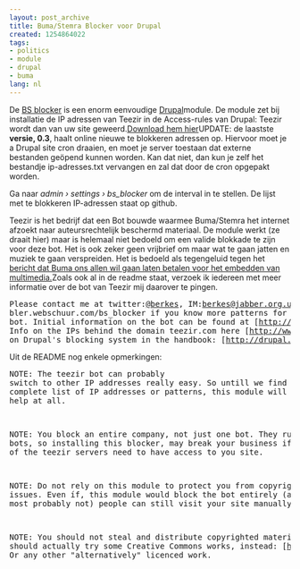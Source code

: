 ```yaml
---
layout: post_archive
title: Buma/Stemra Blocker voor Drupal
created: 1254864022
tags:
- politics
- module
- drupal
- buma
lang: nl
---
```

De [BS blocker](http://github.com/berkes/BS-Blocker) is een enorm eenvoudige [Drupal](drupal.nl)module. De module zet bij installatie de IP adressen van Teezir in de Access-rules van Drupal: Teezir wordt dan van uw site geweerd.[Download hem hier](http://github.com/berkes/BS-Blocker/downloads)UPDATE: de laastste **versie, 0.3**, haalt online nieuwe te blokkeren adressen op. Hiervoor moet je a Drupal site cron draaien, en moet je server toestaan dat externe bestanden geöpend kunnen worden. Kan dat niet, dan kun je zelf het bestandje ip-adresses.txt vervangen en zal dat door de cron opgepakt worden.

Ga naar _admin › settings › bs_blocker_ om de interval in te stellen. De lijst met te blokkeren IP-adressen staat <ha href="http://github.com/berkes/BS-Blocker/tree/ip-list">op github.

Teezir is het bedrijf dat een Bot bouwde waarmee Buma/Stemra het internet afzoekt naar auteursrechtelijk beschermd materiaal. De module werkt (ze draait hier) maar is helemaal niet bedoeld om een valide blokkade te zijn voor deze bot. Het is ook zeker geen vrijbrief om maar wat te gaan jatten en muziek te gaan verspreiden. Het is bedoeld als tegengeluid tegen het [bericht dat Buma ons allen wil gaan laten betalen voor het embedden van multimedia.](http://www.marcoraaphorst.nl/2009/10/01/buma-gaat-je-laten-betalen-voor-youtube-embedding/)Zoals ook al in de readme staat, verzoek ik iedereen met meer informatie over de bot van Teezir mij daarover te pingen.<pre>Please contact me at twitter:[@berkes](http://twitter.com/berkes), IM:berkes@jabber.org.uk or on bler.webschuur.com/bs_blocker if you know more patterns for the Teezir bot.        Initial information on the bot can be found at [http://www.teezir.com/?tabid=81](http://www.teezir.com/?tabid=81)        Info on the IPs behind the domain teezir.com here [http://www.robtex.com/ip/77.243.161.175.html](http://www.robtex.com/ip/77.243.161.175.html)Info on Drupal's blocking system in the handbook: [http://drupal.org/getting-started/6/admin/user/rules](http://drupal.org/getting-started/6/admin/user/rules)</pre>Uit de README nog enkele opmerkingen:<pre>NOTE: The teezir bot can probably switch to other IP addresses really easy.       So untill we find a more complete list of IP addresses or patterns,       this module will probably not help at all.

NOTE: You block an entire company, not just one bot. They run more bots, so installing      this blocker, may break your business if any other of the teezir servers need to       have access to you site.

NOTE: Do not rely on this module to protect you from copyright issues. Even íf,       this module would block the bot entirely (and it will most probably not)      people can still visit your site manually.

NOTE: You should not steal and distribute copyrighted material. You should       actually try some Creative Commons works, instead: [http://creativecommons.org](http://creativecommons.org).      Or any other "alternatively" licenced work.</pre></ha>
